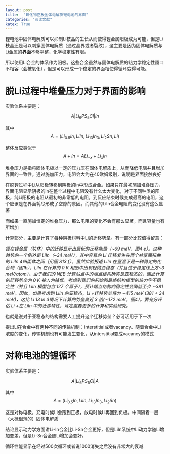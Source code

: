```yaml
---
layout: post
title:  "硫化物正极固体电解质锂电池的界面"
categories: "阅读文献"
katex: True
---
```


锂电池中固体电解质可以抑制Li枝晶的生长从而使得锂金属阳极成为可能，但是Li枝晶还是可以刺穿固体电解质（通过晶界或者裂纹），这主要是因为固体电解质与Li金属的**界面**不够平整，化学稳定性有限。

所以使用Li合金的体系作为阳极。这些合金虽然与固体电解质的热力学稳定性窗口不相容（会被氧化），但是可以形成一个稳定的界面相使得循环变得可能。

# 脱Li过程中堆叠压力对于界面的影响

实验体系主要是：

$$A|Li_6PS_5Cl|In$$

其中$$A=(Li_{0.5}In,LiIn,Li_{13}In_3,Li_2Sn,Li)$$

整体反应类似于$$A+In=ALi_{-x}+Li_{x}In$$

堆叠压力是指将固体电极以一定的压力压在固体电解质上，从而降低电阻并且增加界面的一致性。通过施加压力，电阻会大约在40欧姆级别，说明是界面接触良好

在脱锂过程中Li从阳极转移到阴极的In中形成合金。如果只在最初施加堆叠压力，界面电阻显示阴极的In在整个过程中电阻没有什么太大变化，对于不同种类的阳极，纯Li阳极的电阻从最初的非常低的电阻，到反应结束时候变成最高的电阻，这个应该是在界面耗尽形成了空隙的原因。而其他的LiIn合金电阻的变化没有这么显著

而如果一直施加恒定的堆叠压力，那么电阻的变化不会有那么显著，而且容量也有所增加

计算部分，主要是计算了每种阴极材料中Li的迁移势垒。有一部分比较值得留意：

*锂在锂金属（块体）中的迁移显示出最低的迁移能量（~69 meV，图4 e）。这种趋势的一个例外是 LiIn（~34 meV），其中容易的 Li 迁移发生在两个共享面扭曲的 LiIn 4四面体之间（见图 S13 f）。虽然实验报道 LiIn 在室温下是一种稳定的化合物（图1b），LiIn 在计算的 0 K 相图中出现轻微亚稳态（并且位于稳定线上方~3 meV/atom）。由于我们的 NEB 计算站点中的端点结构确实是亚稳态的，因此计算的迁移势垒为 0 K 被人为降低。考虑到我们的初始和最终结构模型的热力学不稳定性（并且 LiIn 模型包含 127 个原子），预计端点结构的稳定性会降低至少 ∼381 meV。因此，如果考虑到 LiIn 的亚稳态，Li +迁移势垒将为 ∼415 meV (381 + 34 meV)，这比 Li 13 In 3情况下计算的势垒高近 3 倍(∼172 meV，图4）。要充分评估 Li +在 LiIn 中的迁移特性，肯定需要更多的计算和实验研究。*

也就是说对于亚稳态的结构需要人工提升这个迁移势垒？必可活用于下一次

提出Li在合金中有两种不同的传输机制：interstitial或者vacancy。随着合金中Li浓度的变化，传输机制也有可能发生变化，从interstitial变成vacancy的模式



# 对称电池的锂循环

实验体系主要是：

$$A|Li_6PS_5Cl|A$$

其中$$A=(Li_{0.5}In,LiIn,Li_{13}In_3,Li_2Sn)$$

这是对称电极，充电时候Li会跑到正极，放电时候Li再回到负极。中间隔着一层（大概很薄的）固体电解质

结论显示动力学方面讲Li-In合金比Li-Sn合金更好，但是LiIn系统中Li动力学随Li增加变差，但是Li-Sn合金随Li增加会变好。

循环性能显示在经过500次循环或者说1000消失之后没有非常大的衰减